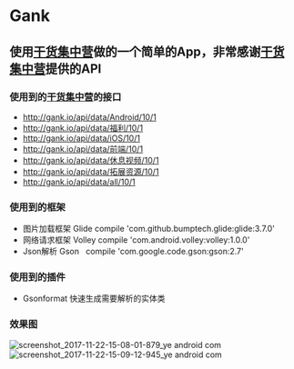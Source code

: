 # Gank
## 使用[干货集中营](http://gank.io/api)做的一个简单的App，非常感谢[干货集中营](http://gank.io/api)提供的API
### 使用到的[干货集中营](http://gank.io/api)的接口
* http://gank.io/api/data/Android/10/1
* http://gank.io/api/data/福利/10/1
* http://gank.io/api/data/iOS/10/1
* http://gank.io/api/data/前端/10/1
* http://gank.io/api/data/休息视频/10/1
* http://gank.io/api/data/拓展资源/10/1
* http://gank.io/api/data/all/10/1
### 使用到的框架
* 图片加载框架 Glide  compile 'com.github.bumptech.glide:glide:3.7.0'
* 网络请求框架 Volley  compile 'com.android.volley:volley:1.0.0'
* Json解析 Gson   compile 'com.google.code.gson:gson:2.7'
### 使用到的插件
* Gsonformat 快速生成需要解析的实体类
### 效果图
![screenshot_2017-11-22-15-08-01-879_ye android com](https://user-images.githubusercontent.com/18278015/33114462-ebd049cc-cf97-11e7-9743-e2af25be1e2f.png)
![screenshot_2017-11-22-15-09-12-945_ye android com](https://user-images.githubusercontent.com/18278015/33114470-f4cd0326-cf97-11e7-8c5b-900b15c9b8af.png)



